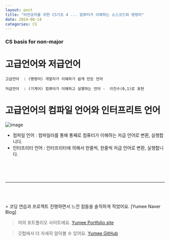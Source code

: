 ```yaml
---
layout: post
title: "비전공자를 위한 CS기초 4 ... 컴퓨터가 이해하는 소스코드와 명령어"
date: 2024-06-14
categories: CS
---
```


### CS basis for non-major

# 고급언어와 저급언어

`고급언어  : (명령어) 개발자가 이해하기 쉽게 만든 언어`

`저급언어  : (기계어) 컴퓨터가 이해하고 실행하는 언어 -  이진수(0,1)로 표현`

# 고급언어의 컴파일 언어와 인터프리트 언어

![image](https://github.com/yumi-kim-0827/yumi-kim-0827.github.io/assets/116349476/36b127ac-196b-4779-af71-a3a31d3d3112)

- 컴파일 언어 : 컴파일러를 통해 통째로 컴퓨터가 이해하는 저급 언어로 변환, 실행합니다.
- 인터프리터 언어 : 인터프리터에 의해서 한줄씩, 한줄씩 저급 언어로 변환, 실행합니다.

<br/>
<br/>
<br/>

---

<br/>
<br/>
<br/>
> 코딩 연습과 프로젝트 진행하면서 느낀 점들을 솔직하게 적었어요. [Yumee Naver Blog]

> 저의 포트폴리오 사이트에요. [Yumee Portfolio site]

> 깃헙에서 더 자세히 알아볼 수 있어요. [Yumee GitHub]

[Yumee Naver Blog]: https://blog.naver.com/hello_world_yum
[Yumee Portfolio site]: https://github.com/jekyll/jekyll
[Yumee GitHub]: https://github.com/yumi-kim-0827
